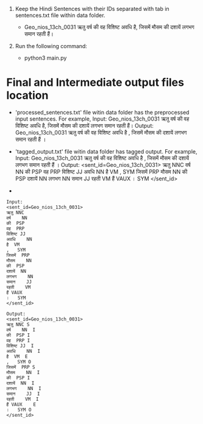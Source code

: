 1. Keep the Hindi Sentences with their IDs separated with tab in sentences.txt file within data folder.
    - Geo_nios_13ch_0031	ऋतु वर्ष की वह विशिष्ट अवधि है, जिसमें मौसम की दशायें लगभग समान रहती हैं।

2. Run the following command:
    - python3 main.py
 
# Final and Intermediate output files location

- 'processed_sentences.txt' file witin data folder has the preprocessed input sentences. 
    For example, 
    Input: Geo_nios_13ch_0031	ऋतु वर्ष की वह विशिष्ट अवधि है, जिसमें मौसम की दशायें लगभग समान रहती हैं।
    Output: Geo_nios_13ch_0031	ऋतु वर्ष की वह विशिष्ट अवधि है , जिसमें मौसम की दशायें लगभग समान रहती हैं ।

- 'tagged_output.txt' file witin data folder has tagged output.
    For example,
    Input: Geo_nios_13ch_0031	ऋतु वर्ष की वह विशिष्ट अवधि है , जिसमें मौसम की दशायें लगभग समान रहती हैं ।
    Output:
    <sent_id=Geo_nios_13ch_0031>
    ऋतु	NNC
    वर्ष	NN
    की	PSP
    वह	PRP
    विशिष्ट	JJ
    अवधि	NN
    है	VM
    ,	SYM
    जिसमें	PRP
    मौसम	NN
    की	PSP
    दशायें	NN
    लगभग	NN
    समान	JJ
    रहती	VM
    हैं	VAUX
    ।	SYM
    </sent_id>

- 

    Input:
    <sent_id=Geo_nios_13ch_0031>
    ऋतु	NNC
    वर्ष	NN
    की	PSP
    वह	PRP
    विशिष्ट	JJ
    अवधि	NN
    है	VM
    ,	SYM
    जिसमें	PRP
    मौसम	NN
    की	PSP
    दशायें	NN
    लगभग	NN
    समान	JJ
    रहती	VM
    हैं	VAUX
    ।	SYM
    </sent_id>

    Output:
    <sent_id=Geo_nios_13ch_0031>
    ऋतु	NNC	S
    वर्ष	NN	I
    की	PSP	I
    वह	PRP	I
    विशिष्ट	JJ	I
    अवधि	NN	I
    है	VM	E
    ,	SYM	O
    जिसमें	PRP	S
    मौसम	NN	I
    की	PSP	I
    दशायें	NN	I
    लगभग	NN	I
    समान	JJ	I
    रहती	VM	I
    हैं	VAUX	E
    ।	SYM	O
    </sent_id>
